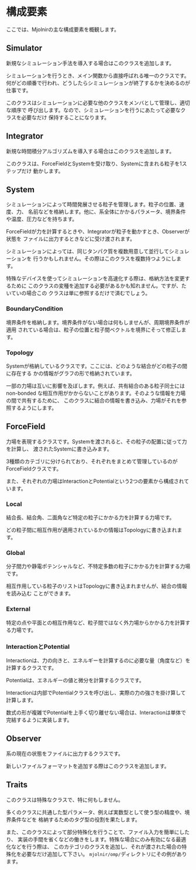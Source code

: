 # 構成要素

ここでは、Mjolnirの主な構成要素を概観します。

## Simulator

新規なシミュレーション手法を導入する場合はこのクラスを追加します。

シミュレーションを行うとき、メイン関数から直接呼ばれる唯一のクラスです。
何がどの順番で行われ、どうしたらシミュレーションが終了するかを決めるのが仕事です。

このクラスはシミュレーションに必要な他のクラスをメンバとして管理し、適切な順序で
呼び出します。なので、シミュレーションを行うにあたって必要なクラスを必要なだけ
保持することになります。

## Integrator

新規な時間積分アルゴリズムを導入する場合はこのクラスを追加します。

このクラスは、ForceFieldとSystemを受け取り、Systemに含まれる粒子を1ステップだけ
動かします。

## System

シミュレーションによって時間発展させる粒子を管理します。粒子の位置、速度、力、
名前などを格納します。他に、系全体にかかるパラメータ、境界条件や温度、圧力などを持ちます。

ForceFieldが力を計算するときや、Integratorが粒子を動かすとき、Observerが状態を
ファイルに出力するときなどに受け渡されます。

シミュレーションによっては、同じタンパク質を複数用意して並行してシミュレーションを
行うかもしれません。その際はこのクラスを複数持つようにします。

特殊なデバイスを使ってシミュレーションを高速化する際は、格納方法を変更するために
このクラスの変種を追加する必要があるかも知れません。ですが、たいていの場合この
クラスは単に参照するだけで済むでしょう。

### BoundaryCondition

境界条件を格納します。境界条件がない場合は何もしませんが、周期境界条件が適用
されている場合は、粒子の位置と粒子間ベクトルを境界にそって修正します。

### Topology

Systemが格納しているクラスです。ここには、どのような結合がどの粒子の間に存在する
かの情報がグラフの形で格納されています。

一部の力場は互いに影響を及ぼします。例えば、共有結合のある粒子同士にはnon-bonded
な相互作用がかからないことがあります。そのような情報を力場の間で共有するために、
このクラスに結合の情報を書き込み、力場がそれを参照するようにします。

## ForceField

力場を表現するクラスです。Systemを渡されると、その粒子の配置に従って力を計算し、
渡されたSystemに書き込みます。

3種類のカテゴリに分けられており、それぞれをまとめて管理しているのがForceFieldクラスです。

また、それぞれの力場はInteractionとPotentialという2つの要素から構成されています。

### Local

結合長、結合角、二面角など特定の粒子にかかる力を計算する力場です。

どの粒子間に相互作用が適用されているかの情報はTopologyに書き込まれます。

### Global

分子間力や静電ポテンシャルなど、不特定多数の粒子にかかる力を計算する力場です。

相互作用している粒子のリストはTopologyに書き込まれませんが、結合の情報を読み込む
ことができます。

### External

特定の点や平面との相互作用など、粒子間ではなく外力場からかかる力を計算する力場です。

### InteractionとPotential

Interactionは、力の向きと、エネルギーを計算するのに必要な量（角度など）を計算するクラスです。

Potentialは、エネルギーの値と微分を計算するクラスです。

Interactionは内部でPotentialクラスを呼び出し、実際の力の強さを掛け算して計算します。

数式の形が複雑でPotentialを上手く切り離せない場合は、Interactionは単体で
完結するように実装します。

## Observer

系の現在の状態をファイルに出力するクラスです。

新しいファイルフォーマットを追加する際はこのクラスを追加します。

## Traits

このクラスは特殊なクラスで、特に何もしません。

多くのクラスに共通した型パラメータ、例えば実数型として使う型の精度や、境界条件などを
格納するためのタグ型の役割を果たします。

また、このクラスによって部分特殊化を行うことで、ファイル入力を簡単にしたり、
実装の手間を省くなどの働きをします。特殊な場合にのみ有効になる最適化などを行う際は、
このカテゴリのクラスを追加し、それが渡された場合の特殊化を必要なだけ追加して下さい。
`mjolnir/omp/`ディレクトリにその例があります。
